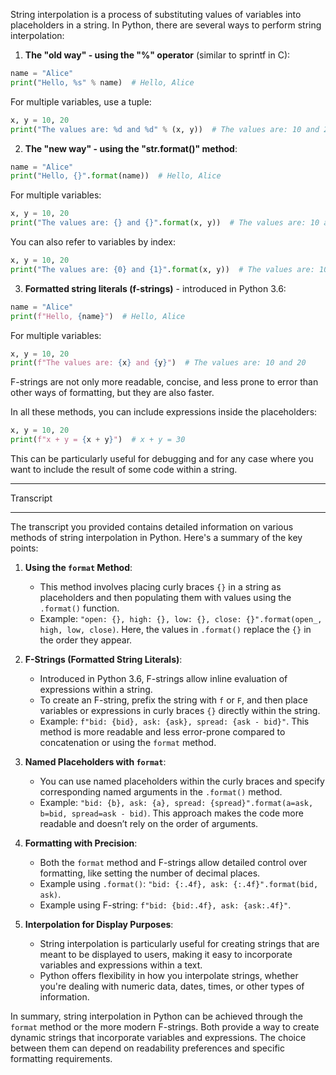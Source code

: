 String interpolation is a process of substituting values of variables into placeholders in a string. In Python, there are several ways to perform string interpolation:

1. **The "old way" - using the "%" operator** (similar to sprintf in C):

```python
name = "Alice"
print("Hello, %s" % name)  # Hello, Alice
```
For multiple variables, use a tuple:
```python
x, y = 10, 20
print("The values are: %d and %d" % (x, y))  # The values are: 10 and 20
```

2. **The "new way" - using the "str.format()" method**:

```python
name = "Alice"
print("Hello, {}".format(name))  # Hello, Alice
```
For multiple variables:
```python
x, y = 10, 20
print("The values are: {} and {}".format(x, y))  # The values are: 10 and 20
```
You can also refer to variables by index:
```python
x, y = 10, 20
print("The values are: {0} and {1}".format(x, y))  # The values are: 10 and 20
```

3. **Formatted string literals (f-strings)** - introduced in Python 3.6:

```python
name = "Alice"
print(f"Hello, {name}")  # Hello, Alice
```
For multiple variables:
```python
x, y = 10, 20
print(f"The values are: {x} and {y}")  # The values are: 10 and 20
```
F-strings are not only more readable, concise, and less prone to error than other ways of formatting, but they are also faster.

In all these methods, you can include expressions inside the placeholders:
```python
x, y = 10, 20
print(f"x + y = {x + y}")  # x + y = 30
```
This can be particularly useful for debugging and for any case where you want to include the result of some code within a string.


---

Transcript

---


The transcript you provided contains detailed information on various methods of string interpolation in Python. Here's a summary of the key points:

1. **Using the `format` Method**:
   - This method involves placing curly braces `{}` in a string as placeholders and then populating them with values using the `.format()` function.
   - Example: `"open: {}, high: {}, low: {}, close: {}".format(open_, high, low, close)`. Here, the values in `.format()` replace the `{}` in the order they appear.

2. **F-Strings (Formatted String Literals)**:
   - Introduced in Python 3.6, F-strings allow inline evaluation of expressions within a string.
   - To create an F-string, prefix the string with `f` or `F`, and then place variables or expressions in curly braces `{}` directly within the string.
   - Example: `f"bid: {bid}, ask: {ask}, spread: {ask - bid}"`. This method is more readable and less error-prone compared to concatenation or using the `format` method.

3. **Named Placeholders with `format`**:
   - You can use named placeholders within the curly braces and specify corresponding named arguments in the `.format()` method.
   - Example: `"bid: {b}, ask: {a}, spread: {spread}".format(a=ask, b=bid, spread=ask - bid)`. This approach makes the code more readable and doesn’t rely on the order of arguments.

4. **Formatting with Precision**:
   - Both the `format` method and F-strings allow detailed control over formatting, like setting the number of decimal places.
   - Example using `.format()`: `"bid: {:.4f}, ask: {:.4f}".format(bid, ask)`.
   - Example using F-string: `f"bid: {bid:.4f}, ask: {ask:.4f}"`.

5. **Interpolation for Display Purposes**:
   - String interpolation is particularly useful for creating strings that are meant to be displayed to users, making it easy to incorporate variables and expressions within a text.
   - Python offers flexibility in how you interpolate strings, whether you're dealing with numeric data, dates, times, or other types of information.

In summary, string interpolation in Python can be achieved through the `format` method or the more modern F-strings. Both provide a way to create dynamic strings that incorporate variables and expressions. The choice between them can depend on readability preferences and specific formatting requirements.

